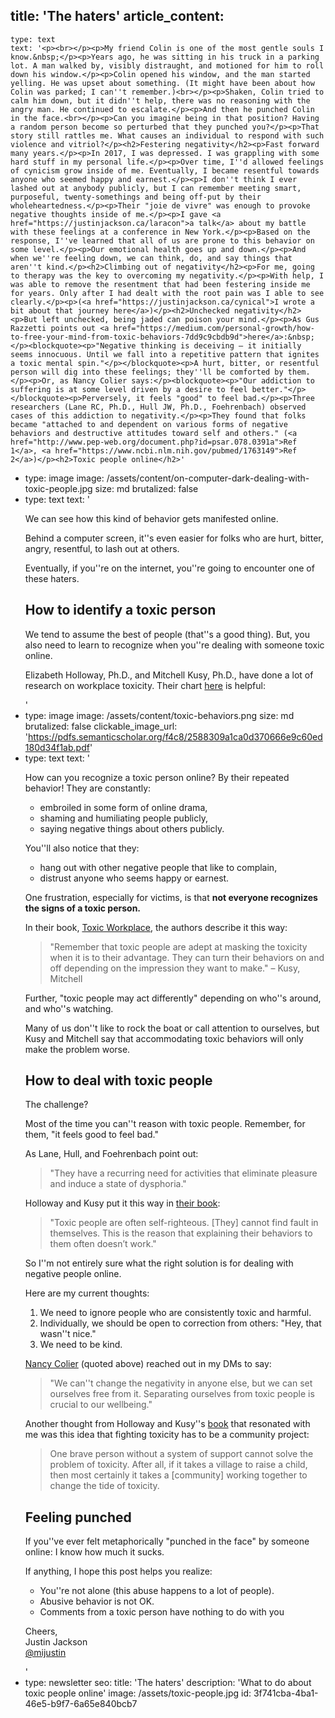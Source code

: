 title: 'The haters'
article_content:
  -
    type: text
    text: '<p><br></p><p>My friend Colin is one of the most gentle souls I know.&nbsp;</p><p>Years ago, he was sitting in his truck in a parking lot. A man walked by, visibly distraught, and motioned for him to roll down his window.</p><p>Colin opened his window, and the man started yelling. He was upset about something. (It might have been about how Colin was parked; I can''t remember.)<br></p><p>Shaken, Colin tried to calm him down, but it didn''t help, there was no reasoning with the angry man. He continued to escalate.</p><p>And then he punched Colin in the face.<br></p><p>Can you imagine being in that position? Having a random person become so perturbed that they punched you?</p><p>That story still rattles me. What causes an individual to respond with such violence and vitriol?</p><h2>Festering negativity</h2><p>Fast forward many years.</p><p>In 2017, I was depressed. I was grappling with some hard stuff in my personal life.</p><p>Over time, I''d allowed feelings of cynicism grow inside of me. Eventually, I became resentful towards anyone who seemed happy and earnest.</p><p>I don''t think I ever lashed out at anybody publicly, but I can remember meeting smart, purposeful, twenty-somethings and being off-put by their wholeheartedness.</p><p>Their "joie de vivre" was enough to provoke negative thoughts inside of me.</p><p>I gave <a href="https://justinjackson.ca/laracon">a talk</a> about my battle with these feelings at a conference in New York.</p><p>Based on the response, I''ve learned that all of us are prone to this behavior on some level.</p><p>Our emotional health goes up and down.</p><p>And when we''re feeling down, we can think, do, and say things that aren''t kind.</p><h2>Climbing out of negativity</h2><p>For me, going to therapy was the key to overcoming my negativity.</p><p>With help, I was able to remove the resentment that had been festering inside me for years. Only after I had dealt with the root pain was I able to see clearly.</p><p>(<a href="https://justinjackson.ca/cynical">I wrote a bit about that journey here</a>)</p><h2>Unchecked negativity</h2><p>But left unchecked, being jaded can poison your mind.</p><p>As Gus Razzetti points out <a href="https://medium.com/personal-growth/how-to-free-your-mind-from-toxic-behaviors-7dd9c9cbdb9d">here</a>:&nbsp;</p><blockquote><p>"Negative thinking is deceiving — it initially seems innocuous. Until we fall into a repetitive pattern that ignites a toxic mental spin."</p></blockquote><p>A hurt, bitter, or resentful person will dig into these feelings; they''ll be comforted by them.</p><p>Or, as Nancy Colier says:</p><blockquote><p>"Our addiction to suffering is at some level driven by a desire to feel better."</p></blockquote><p>Perversely, it feels "good" to feel bad.</p><p>Three researchers (Lane RC, Ph.D., Hull JW, Ph.D., Foehrenbach) observed cases of this addiction to negativity.</p><p>They found that folks became "attached to and dependent on various forms of negative behaviors and destructive attitudes toward self and others." (<a href="http://www.pep-web.org/document.php?id=psar.078.0391a">Ref 1</a>, <a href="https://www.ncbi.nlm.nih.gov/pubmed/1763149">Ref 2</a>)</p><h2>Toxic people online</h2>'
  -
    type: image
    image: /assets/content/on-computer-dark-dealing-with-toxic-people.jpg
    size: md
    brutalized: false
  -
    type: text
    text: '<p>We can see how this kind of behavior gets manifested online.<br></p><p>Behind a computer screen, it''s even easier for folks who are hurt, bitter, angry, resentful, to lash out at others.</p><p>Eventually, if you''re on the internet, you''re going to encounter one of these haters.<br></p><h2>How to identify a toxic person</h2><p>We tend to assume the best of people (that''s a good thing). But, you also need to learn to recognize when you''re dealing with someone toxic online.</p><p>Elizabeth Holloway, Ph.D., and Mitchell Kusy, Ph.D., have done a lot of research on workplace toxicity. Their chart <a href="https://pdfs.semanticscholar.org/f4c8/2588309a1ca0d370666e9c60ed180d34f1ab.pdf">here</a> is helpful:</p>'
  -
    type: image
    image: /assets/content/toxic-behaviors.png
    size: md
    brutalized: false
    clickable_image_url: 'https://pdfs.semanticscholar.org/f4c8/2588309a1ca0d370666e9c60ed180d34f1ab.pdf'
  -
    type: text
    text: '<p>How can you recognize a toxic person online? By their repeated behavior! They are constantly:<br></p><ul><li>embroiled in some form of online drama,</li><li>shaming and humiliating people publicly,</li><li>saying negative things about others publicly.</li></ul><p>You''ll also notice that they:</p><ul><li>hang out with other negative people that like to complain,</li><li>distrust anyone who seems happy or earnest.</li></ul><p>One frustration, especially for victims, is that <b>not everyone recognizes the signs of a toxic person.</b></p><p>In their book, <a href="https://www.amazon.com/dp/B00263ZLGW/ref=cm_sw_r_tw_dp_U_x_AIwHDb4CJFW6Q">Toxic Workplace</a>, the authors describe it this way:</p><blockquote><p>"Remember that toxic people are adept at masking the toxicity when it is to their advantage. They can turn their behaviors on and off depending on the impression they want to make." – Kusy, Mitchell&nbsp;</p></blockquote><p>Further, "toxic people may act differently" depending on who''s around, and who''s watching.</p><p>Many of us don''t like to rock the boat or call attention to ourselves, but Kusy and Mitchell say that accommodating toxic behaviors will only make the problem worse.</p><h2>How to deal with toxic people</h2><p>The challenge?</p><p>Most of the time you can''t reason with toxic people. Remember, for them, "it feels good to feel bad."&nbsp;</p><p>As Lane, Hull, and Foehrenbach point out:</p><blockquote><p>"They have a recurring need for activities that eliminate pleasure and induce a state of dysphoria."</p></blockquote><p>Holloway and Kusy put it this way in <a href="https://www.amazon.com/dp/B00263ZLGW/ref=cm_sw_r_tw_dp_U_x_AIwHDb4CJFW6Q">their book</a>:</p><blockquote><p>"Toxic people are often self-righteous. [They] cannot find fault in themselves. This is the reason that explaining their behaviors to them often doesn’t work."</p></blockquote><p>So I''m not entirely sure what the right solution is for dealing with negative people online.</p><p>Here are my current thoughts:</p><ol><li>We need to ignore people who are consistently toxic and harmful.</li><li>Individually, we should be open to correction from others: "Hey, that wasn''t nice."</li><li>We need to be kind.</li></ol><p><a href="https://twitter.com/ncolier">Nancy Colier</a> (quoted above) reached out in my DMs to say:</p><blockquote><p>"We can''t change the negativity in anyone else, but we can set ourselves free from it.  Separating ourselves from toxic people is crucial to our wellbeing."</p></blockquote><p>Another thought from Holloway and Kusy''s <a href="https://www.amazon.com/dp/B00263ZLGW/ref=cm_sw_r_tw_dp_U_x_AIwHDb4CJFW6Q">book</a> that resonated with me was this idea that fighting toxicity has to be a community project:</p><blockquote><p>One brave person without a system of support cannot solve the problem of toxicity. After all, if it takes a village to raise a child, then most certainly it takes a [community] working together to change the tide of toxicity.</p></blockquote><h2>Feeling punched</h2><p>If you''ve ever felt metaphorically "punched in the face" by someone online: I know how much it sucks.</p><p>If anything, I hope this post helps you realize:</p><ul><li>You''re not alone (this abuse happens to a lot of people).</li><li>Abusive behavior is not OK.</li><li>Comments from a toxic person have nothing to do with you</li></ul><p>Cheers,<br>Justin Jackson<br><a href="https://twitter.com/mijustin">@mijustin</a></p>'
  -
    type: newsletter
seo:
  title: 'The haters'
  description: 'What to do about toxic people online'
  image: /assets/toxic-people.jpg
id: 3f741cba-4ba1-46e5-b9f7-6a65e840bcb7
